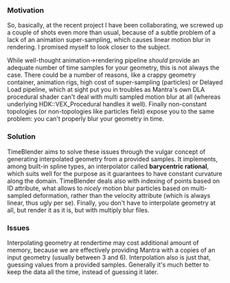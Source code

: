 ### Motivation ###
So, basically, at the recent project I have been collaborating, we screwed up a couple of shots even more than usual, because of a subtle problem of a lack of an animation super-sampling, which causes linear motion blur in rendering. I promised myself to look closer to the subject.

While well-thought animation->rendering pipeline _should_ provide an adequate number of time samples for your geometry, this is not always the case. There could be a number of reasons, like a crappy geometry container, animation rigs, high cost of super-sampling (particles) or Delayed Load pipeline, which at sight put you in troubles as Mantra's own DLA procedural shader can't deal with multi sampled motion blur at all (whereas underlying HDK::VEX\_Procedural handles it well). Finally non-constant topologies (or non-topologies like particles field) expose you to the same problem: you can't properly blur your geometry in time.

### Solution ###
TimeBlender aims to solve these issues through the vulgar concept of generating interpolated geometry from a provided samples. It implements, among built-in spline types, an interpolator called **barycentric rational**, which suits well for the purpose as it guarantees to have constant curvature along the domain. TimeBlender deals also with indexing of points based on ID attribute, what allows to _nicely_ motion blur particles based on multi-sampled deformation, rather than the velocity attribute (which is always linear, thus ugly per se). Finally, you don't have to interpolate geometry at all, but render it as it is, but with multiply blur files.

### Issues ###
Interpolating geometry at rendertime may cost additional amount of memory, because we are effectively providing Mantra with a copies of an input geometry (usually between 3 and 6). Interpolation also is just that, guessing values from a provided samples. Generally it's much better to keep the data all the time, instead of guessing it later.